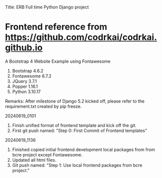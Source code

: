 Title: ERB Full time Python Django project

# Frontend reference from https://github.com/codrkai/codrkai.github.io
A Bootstrap 4 Website Example using Fontawesome

<!-- Initial Environment -->
1. Bootstrap 4.6.2
2. Fontawesome 6.7.2
3. JQuery 3.7.1
4. Popper 1.16.1
5. Python 3.10.17

Remarks: After milestone of Django 5.2 kicked off, please refer to the requirement.txt created by pip freeze.

<!-- Change log -->
20240619_0101
1. Finish unified format of frontend template and kick off the git.
2. First git push named: "Step 0: First Commit of Frontend templates"

20240619_1136
1. Finished copied initial frontend development local packages from from bcre project except Fontawesome.
2. Updated all html files.
3. Git push named: "Step 1: Use local frontend packages from bcre project."
